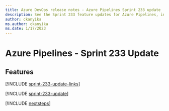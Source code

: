 ```yaml
---
title: Azure DevOps release notes - Azure Pipelines Sprint 233 update
description: See the Sprint 233 feature updates for Azure Pipelines, including next steps.
author: ckanyika
ms.author: ckanyika
ms.date: 1/17/2023
---
```


# Azure Pipelines - Sprint 233 Update

## Features

[!INCLUDE [sprint-233-update-links](../includes/pipelines/sprint-233-update-links.md)]

[!INCLUDE [sprint-233-update](../includes/pipelines/sprint-233-update.md)]

[!INCLUDE [nextsteps](../includes/nextsteps.md)]